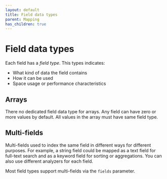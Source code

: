 ```yaml
---
layout: default
title: Field data types
parent: Mapping
has_children: true
---
```

# Field data types
Each field has a _field type_. This types indicates:
* What kind of data the field contains
* How it can be used
* Space usage or performance characteristics

## Arrays
There no dedicated field data type for arrays. Any field can have zero or more values by default. All values in the array must have same field type.

## Multi-fields
Multi-fields used to index the same field in different ways for different purposes. For example, a string field could be mapped as a text field for full-text search and as a keyword field for sorting or aggregations. You can also use different analyzers for each field.

Most field types support multi-fields via the `fields` parameter.
